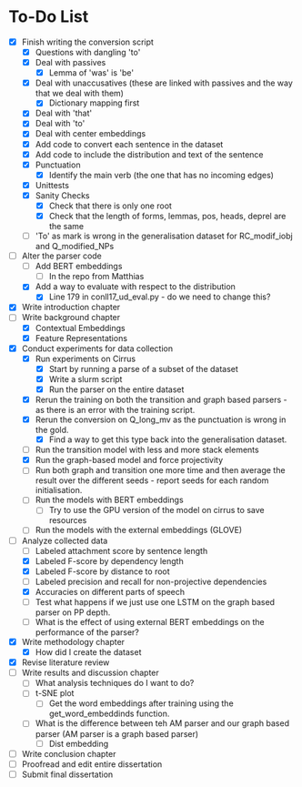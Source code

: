 # To-Do List

- [x] Finish writing the conversion script
    - [x] Questions with dangling 'to'
    - [x] Deal with passives
        - [x] Lemma of 'was' is 'be'
    - [x] Deal with unaccusatives (these are linked with passives and the way that we deal with them)
        - [x] Dictionary mapping first
    - [x] Deal with 'that'
    - [x] Deal with 'to'
    - [x] Deal with center embeddings
    - [x] Add code to convert each sentence in the dataset
    - [x] Add code to include the distribution and text of the sentence
    - [x] Punctuation
        - [x] Identify the main verb (the one that has no incoming edges)
    - [x] Unittests
    - [x] Sanity Checks
        - [x] Check that there is only one root
        - [x] Check that the length of forms, lemmas, pos, heads, deprel are the same
    - [ ] 'To' as mark is wrong in the generalisation dataset for RC_modif_iobj and Q_modified_NPs
- [ ] Alter the parser code
    - [ ] Add BERT embeddings
        - [ ] In the repo from Matthias
    - [x] Add a way to evaluate with respect to the distribution
        - [x] Line 179 in conll17_ud_eval.py - do we need to change this?
- [x] Write introduction chapter
- [ ] Write background chapter
    - [x] Contextual Embeddings
    - [x] Feature Representations
- [x] Conduct experiments for data collection
    - [x] Run experiments on Cirrus
        - [x] Start by running a parse of a subset of the dataset
        - [x] Write a slurm script
        - [x] Run the parser on the entire dataset
    - [x] Rerun the training on both the transition and graph based parsers - as there is an error with the training script. 
    - [x] Rerun the conversion on Q_long_mv as the punctuation is wrong in the gold.
        - [x] Find a way to get this type back into the generalisation dataset. 
    - [ ] Run the transition model with less and more stack elements
    - [x] Run the graph-based model and force projectivity
    - [ ] Run both graph and transition one more time and then average the result over the different seeds - report seeds for each random initialisation. 
    - [ ] Run the models with BERT embeddings
        - [ ] Try to use the GPU version of the model on cirrus to save resources
    - [ ] Run the models with the external embeddings (GLOVE)
- [ ] Analyze collected data
    - [ ] Labeled attachment score by sentence length 
    - [x] Labeled F-score by dependency length
    - [x] Labeled F-score by distance to root
    - [ ] Labeled precision and recall for non-projective dependencies
    - [x] Accuracies on different parts of speech
    - [ ] Test what happens if we just use one LSTM on the graph based parser on PP depth. 
    - [ ] What is the effect of using external BERT embeddings on the performance of the parser?
- [x] Write methodology chapter
    - [x] How did I create the dataset
- [x] Revise literature review
- [ ] Write results and discussion chapter
    - [ ] What analysis techniques do I want to do?
    - [ ] t-SNE plot 
        - [ ] Get the word embeddings after training using the get_word_embeddinds function. 
    - [ ] What is the difference between teh AM parser and our graph based parser (AM parser is a graph based parser)
        - [ ] Dist embedding
- [ ] Write conclusion chapter
- [ ] Proofread and edit entire dissertation
- [ ] Submit final dissertation
